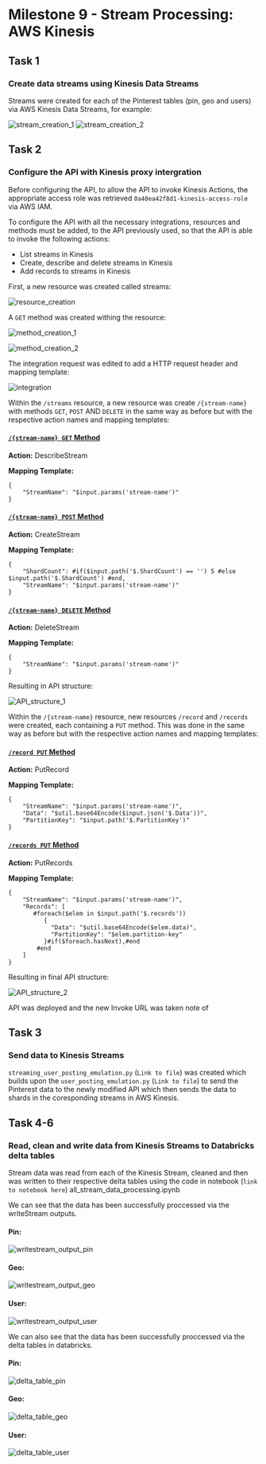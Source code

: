 # Milestone 9 - Stream Processing: AWS Kinesis

## Task 1
### Create data streams using Kinesis Data Streams

Streams were created for each of the Pinterest tables (pin, geo and users) via AWS Kinesis Data Streams, for example:

![stream_creation_1](screenshots/m9/1.png)
![stream_creation_2](screenshots/m9/2.png)

## Task 2
### Configure the API with Kinesis proxy intergration

Before configuring the API, to allow the API to invoke Kinesis Actions, the appropriate access role was retrieved ```0a40ea42f8d1-kinesis-access-role``` via AWS IAM.

To configure the API with all the necessary integrations, resources and methods must be added, to the API previously used, so that the API is able to invoke the following actions: 
- List streams in Kinesis
- Create, describe and delete streams in Kinesis
- Add records to streams in Kinesis

First, a new resource was created called streams:

![resource_creation](screenshots/m9/3.png) 

A ```GET``` method was created withing the resource:

![method_creation_1](screenshots/m9/4.png)
 

![method_creation_2](screenshots/m9/5.png)
 

The integration request was edited to add a HTTP request header and mapping template:

![integration](screenshots/m9/6.png)
 

Within the ```/streams``` resource, a new resource was create ```/{stream-name}``` with methods ```GET```, ```POST``` AND ```DELETE``` in the same way as before but with the respective action names and mapping templates:

#### <u>```/{stream-name} GET``` Method</u>

**Action:** DescribeStream

**Mapping Template:**

```
{
    "StreamName": "$input.params('stream-name')"
}
```

#### <u>```/{stream-name} POST``` Method</u>

**Action:** CreateStream

**Mapping Template:**

```
{
    "ShardCount": #if($input.path('$.ShardCount') == '') 5 #else $input.path('$.ShardCount') #end,
    "StreamName": "$input.params('stream-name')"
}
```

#### <u>```/{stream-name} DELETE``` Method</u>

**Action:** DeleteStream

**Mapping Template:**

```
{
    "StreamName": "$input.params('stream-name')"
}
```

Resulting in API structure:

![API_structure_1](screenshots/m9/7.png)


Within the ```/{stream-name}``` resource, new resources ```/record```  and ```/records``` were created, each containing a ```PUT``` method. This was done in the same way as before but with the respective action names and mapping templates:

#### <u>```/record PUT``` Method</u>

**Action:** PutRecord

**Mapping Template:**

```
{
    "StreamName": "$input.params('stream-name')",
    "Data": "$util.base64Encode($input.json('$.Data'))",
    "PartitionKey": "$input.path('$.PartitionKey')"
}
```

#### <u>```/records PUT``` Method</u>

**Action:** PutRecords

**Mapping Template:**

```
{
    "StreamName": "$input.params('stream-name')",
    "Records": [
       #foreach($elem in $input.path('$.records'))
          {
            "Data": "$util.base64Encode($elem.data)",
            "PartitionKey": "$elem.partition-key"
          }#if($foreach.hasNext),#end
        #end
    ] 
}
```

Resulting in final API structure:

![API_structure_2](screenshots/m9/8.png)

API was deployed and the new Invoke URL was taken note of

## Task 3
### Send data to Kinesis Streams

```streaming_user_posting_emulation.py``` (```Link to file```) was created which builds upon the ```user_posting_emulation.py``` (```Link to file```) to send the Pinterest data to the newly modified API which then sends the data to shards in the coresponding streams in AWS Kinesis.

## Task 4-6
### Read, clean and write data from Kinesis Streams to Databricks delta tables

Stream data was read from each of the Kinesis Stream, cleaned and then was written to their respective delta tables using the code in notebook
(```link to notebook here```) all_stream_data_processing.ipynb

We can see that the data has been successfully proccessed via the writeStream outputs.

#### Pin:

![writestream_output_pin](screenshots/m9/9.png)

#### Geo:

![writestream_output_geo](screenshots/m9/10.png)

#### User:

![writestream_output_user](screenshots/m9/11.png)

We can also see that the data has been successfully proccessed via the delta tables in databricks.

#### Pin:

![delta_table_pin](screenshots/m9/12.png)

#### Geo:

![delta_table_geo](screenshots/m9/13.png)

#### User:

![delta_table_user](screenshots/m9/14.png)



